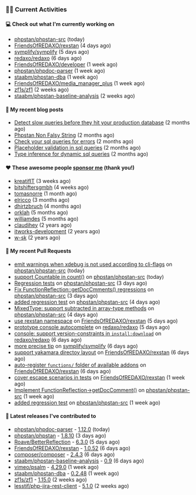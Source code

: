 ### 👨‍💻 Current Activities


#### 💻 Check out what I'm currently working on

- [phpstan/phpstan-src](https://github.com/phpstan/phpstan-src) (today)
- [FriendsOfREDAXO/rexstan](https://github.com/FriendsOfREDAXO/rexstan) (4 days ago)
- [symplify/symplify](https://github.com/symplify/symplify) (5 days ago)
- [redaxo/redaxo](https://github.com/redaxo/redaxo) (6 days ago)
- [FriendsOfREDAXO/developer](https://github.com/FriendsOfREDAXO/developer) (1 week ago)
- [phpstan/phpdoc-parser](https://github.com/phpstan/phpdoc-parser) (1 week ago)
- [staabm/phpstan-dba](https://github.com/staabm/phpstan-dba) (1 week ago)
- [FriendsOfREDAXO/media_manager_plus](https://github.com/FriendsOfREDAXO/media_manager_plus) (1 week ago)
- [zf1s/zf1](https://github.com/zf1s/zf1) (2 weeks ago)
- [staabm/phpstan-baseline-analysis](https://github.com/staabm/phpstan-baseline-analysis) (2 weeks ago)


#### 📜 My recent blog posts

- [Detect slow queries before they hit your production database](https://staabm.github.io/2022/08/16/phpstan-dba-query-plan-analysis.html) (2 months ago)
- [Phpstan Non Falsy String](https://staabm.github.io/2022/08/11/phpstan-non-falsy-string.html) (2 months ago)
- [Check your sql queries for errors](https://staabm.github.io/2022/08/05/phpstan-dba-syntax-error-detection.html) (2 months ago)
- [Placeholder validation in sql queries](https://staabm.github.io/2022/07/30/phpstan-dba-placeholder-validation.html) (2 months ago)
- [Type inference for dynamic sql queries](https://staabm.github.io/2022/07/23/phpstan-dba-inference-placeholder.html) (2 months ago)


#### ❤️ These awesome people [sponsor me](https://github.com/sponsors/staabm) (thank you!)

- [kreatifIT](https://github.com/kreatifIT) (3 weeks ago)
- [bitshiftersgmbh](https://github.com/bitshiftersgmbh) (4 weeks ago)
- [tomasnorre](https://github.com/tomasnorre) (1 month ago)
- [elricco](https://github.com/elricco) (3 months ago)
- [dhirtzbruch](https://github.com/dhirtzbruch) (4 months ago)
- [orklah](https://github.com/orklah) (5 months ago)
- [williamdes](https://github.com/williamdes) (5 months ago)
- [claudihey](https://github.com/claudihey) (2 years ago)
- [itworks-development](https://github.com/itworks-development) (2 years ago)
- [w-sk](https://github.com/w-sk) (2 years ago)


#### 🔨 My recent Pull Requests

- [emit warnings when xdebug is not used according to cli-flags](https://github.com/phpstan/phpstan-src/pull/1878) on [phpstan/phpstan-src](https://github.com/phpstan/phpstan-src) (today)
- [support Countable in count()](https://github.com/phpstan/phpstan-src/pull/1876) on [phpstan/phpstan-src](https://github.com/phpstan/phpstan-src) (today)
- [Regression tests](https://github.com/phpstan/phpstan-src/pull/1865) on [phpstan/phpstan-src](https://github.com/phpstan/phpstan-src) (3 days ago)
- [Fix FunctionReflection::getDocCmments() regressions](https://github.com/phpstan/phpstan-src/pull/1862) on [phpstan/phpstan-src](https://github.com/phpstan/phpstan-src) (3 days ago)
- [added regression test](https://github.com/phpstan/phpstan-src/pull/1854) on [phpstan/phpstan-src](https://github.com/phpstan/phpstan-src) (4 days ago)
- [MixedType: support subtracted in array-type methods](https://github.com/phpstan/phpstan-src/pull/1852) on [phpstan/phpstan-src](https://github.com/phpstan/phpstan-src) (4 days ago)
- [use rexstan namespace](https://github.com/FriendsOfREDAXO/rexstan/pull/182) on [FriendsOfREDAXO/rexstan](https://github.com/FriendsOfREDAXO/rexstan) (5 days ago)
- [prototype console autocomplete](https://github.com/redaxo/redaxo/pull/5386) on [redaxo/redaxo](https://github.com/redaxo/redaxo) (5 days ago)
- [console: support version-constraints in `install:download`](https://github.com/redaxo/redaxo/pull/5385) on [redaxo/redaxo](https://github.com/redaxo/redaxo) (6 days ago)
- [more precise tip](https://github.com/symplify/symplify/pull/4429) on [symplify/symplify](https://github.com/symplify/symplify) (6 days ago)
- [support yakamara directoy layout](https://github.com/FriendsOfREDAXO/rexstan/pull/180) on [FriendsOfREDAXO/rexstan](https://github.com/FriendsOfREDAXO/rexstan) (6 days ago)
- [auto-register `functions/` folder of available addons](https://github.com/FriendsOfREDAXO/rexstan/pull/179) on [FriendsOfREDAXO/rexstan](https://github.com/FriendsOfREDAXO/rexstan) (6 days ago)
- [cover escape scenarios in tests](https://github.com/FriendsOfREDAXO/rexstan/pull/176) on [FriendsOfREDAXO/rexstan](https://github.com/FriendsOfREDAXO/rexstan) (1 week ago)
- [Implement FunctionReflection-&gt;getDocComment()](https://github.com/phpstan/phpstan-src/pull/1834) on [phpstan/phpstan-src](https://github.com/phpstan/phpstan-src) (1 week ago)
- [added regression test](https://github.com/phpstan/phpstan-src/pull/1824) on [phpstan/phpstan-src](https://github.com/phpstan/phpstan-src) (1 week ago)


#### 🔭 Latest releases I've contributed to

- [phpstan/phpdoc-parser](https://github.com/phpstan/phpdoc-parser) - [1.12.0](https://github.com/phpstan/phpdoc-parser/releases/tag/1.12.0) (today)
- [phpstan/phpstan](https://github.com/phpstan/phpstan) - [1.8.10](https://github.com/phpstan/phpstan/releases/tag/1.8.10) (3 days ago)
- [Roave/BetterReflection](https://github.com/Roave/BetterReflection) - [6.3.0](https://github.com/Roave/BetterReflection/releases/tag/6.3.0) (5 days ago)
- [FriendsOfREDAXO/rexstan](https://github.com/FriendsOfREDAXO/rexstan) - [1.0.52](https://github.com/FriendsOfREDAXO/rexstan/releases/tag/1.0.52) (6 days ago)
- [composer/composer](https://github.com/composer/composer) - [2.4.3](https://github.com/composer/composer/releases/tag/2.4.3) (6 days ago)
- [staabm/phpstan-baseline-analysis](https://github.com/staabm/phpstan-baseline-analysis) - [0.9](https://github.com/staabm/phpstan-baseline-analysis/releases/tag/0.9) (6 days ago)
- [vimeo/psalm](https://github.com/vimeo/psalm) - [4.29.0](https://github.com/vimeo/psalm/releases/tag/4.29.0) (1 week ago)
- [staabm/phpstan-dba](https://github.com/staabm/phpstan-dba) - [0.2.48](https://github.com/staabm/phpstan-dba/releases/tag/0.2.48) (1 week ago)
- [zf1s/zf1](https://github.com/zf1s/zf1) - [1.15.0](https://github.com/zf1s/zf1/releases/tag/1.15.0) (2 weeks ago)
- [lesstif/php-jira-rest-client](https://github.com/lesstif/php-jira-rest-client) - [5.1.0](https://github.com/lesstif/php-jira-rest-client/releases/tag/5.1.0) (2 weeks ago)
